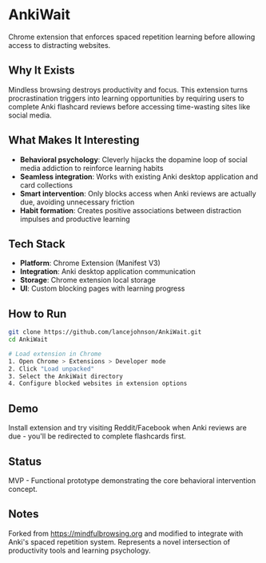 # AnkiWait

Chrome extension that enforces spaced repetition learning before allowing access to distracting websites.

## Why It Exists

Mindless browsing destroys productivity and focus. This extension turns procrastination triggers into learning opportunities by requiring users to complete Anki flashcard reviews before accessing time-wasting sites like social media.

## What Makes It Interesting

- **Behavioral psychology**: Cleverly hijacks the dopamine loop of social media addiction to reinforce learning habits
- **Seamless integration**: Works with existing Anki desktop application and card collections
- **Smart intervention**: Only blocks access when Anki reviews are actually due, avoiding unnecessary friction
- **Habit formation**: Creates positive associations between distraction impulses and productive learning

## Tech Stack

- **Platform**: Chrome Extension (Manifest V3)
- **Integration**: Anki desktop application communication
- **Storage**: Chrome extension local storage
- **UI**: Custom blocking pages with learning progress

## How to Run

```bash
git clone https://github.com/lancejohnson/AnkiWait.git
cd AnkiWait

# Load extension in Chrome
1. Open Chrome > Extensions > Developer mode
2. Click "Load unpacked"
3. Select the AnkiWait directory
4. Configure blocked websites in extension options
```

## Demo

Install extension and try visiting Reddit/Facebook when Anki reviews are due - you'll be redirected to complete flashcards first.

## Status

MVP - Functional prototype demonstrating the core behavioral intervention concept.

## Notes

Forked from <https://mindfulbrowsing.org> and modified to integrate with Anki's spaced repetition system. Represents a novel intersection of productivity tools and learning psychology.
